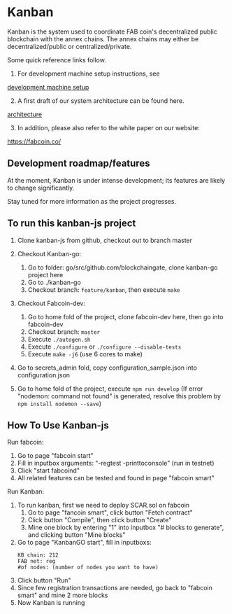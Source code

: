 # Kanban

Kanban is the system used to coordinate FAB coin's decentralized public blockchain with the annex chains. The annex chains may either be decentralized/public or centralized/private. 

Some quick reference links follow. 
1. For development machine setup instructions, see

[development machine setup](doc/development_machine_setup.md)

2. A first draft of our system architecture can be found here.

[architecture](doc/architecture.md)

3. In addition, please also refer to the white paper on our website:

https://fabcoin.co/


## Development roadmap/features
At the moment, Kanban is under intense development; its features are likely to change significantly. 

Stay tuned for more information as the project progresses. 



## To run this kanban-js project

1. Clone kanban-js from github, checkout out to branch master

2. Checkout Kanban-go: 
    1. Go to folder: go/src/github.com/blockchaingate, clone kanban-go project here
    2. Go to ./kanban-go
    3. Checkout branch: `feature/kanban`,  then execute `make`

3. Checkout Fabcoin-dev:
    1. Go to home fold of the project, clone fabcoin-dev here, then go into fabcoin-dev
    2. Checkout branch: `master`
    3. Execute `./autogen.sh`
    4. Execute `./configure` or `./configure --disable-tests`
    5. Execute `make -j6`   (use 6 cores to make)

4. Go to secrets_admin fold, copy configuration_sample.json into configuration.json

6. Go to home fold of the project, execute `npm run develop` (If error "nodemon: command not found" is generated, resolve this problem by `npm install nodemon --save`)

## How To Use Kanban-js
Run fabcoin:
1. Go to page "fabcoin start"
2. Fill in inputbox arguments: "-regtest -printtoconsole" (run in testnet)
3. Click "start fabcoind"
4. All related features can be tested and found in page "fabcoin smart"

Run Kanban:
1. To run kanban, first we need to deploy SCAR.sol on fabcoin
    1. Go to page "fancoin smart", click button "Fetch contract"
    2. Click button "Compile", then click button "Create"
    3. Mine one block by entering "1" into inputbox "# blocks to generate", and clicking button "Mine blocks"
2. Go to page "KanbanGO start", fill in inputboxs: 
    ```
    KB chain: 212
    FAB net: reg
    #of nodes: (number of nodes you want to have)
    ```
3. Click button "Run"
4. Since few registration transactions are needed, go back to "fabcoin smart" and mine 2 more blocks
5. Now Kanban is running




